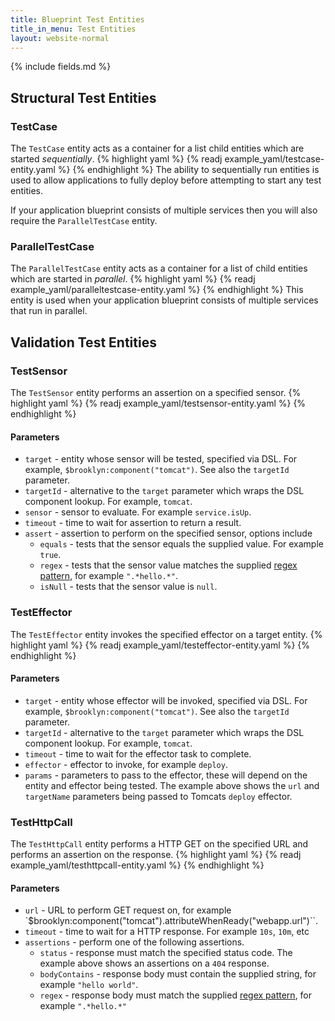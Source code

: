 ```yaml
---
title: Blueprint Test Entities
title_in_menu: Test Entities
layout: website-normal
---
```


{% include fields.md %}

## Structural Test Entities

### TestCase
The `TestCase` entity acts as a container for a list child entities which are started *sequentially*.
{% highlight yaml %}
{% readj example_yaml/testcase-entity.yaml %}
{% endhighlight %}
The ability to sequentially run entities is used to allow applications to fully deploy before attempting to start any test entities.

If your application blueprint consists of multiple services then you will also require the `ParallelTestCase` entity.

### ParallelTestCase
The `ParallelTestCase` entity acts as a container for a list of child entities which are started in *parallel*.
{% highlight yaml %}
{% readj example_yaml/paralleltestcase-entity.yaml %}
{% endhighlight %}
This entity is used when your application blueprint consists of multiple services that run in parallel.


## Validation Test Entities

### TestSensor
The `TestSensor` entity performs an assertion on a specified sensor.
{% highlight yaml %}
{% readj example_yaml/testsensor-entity.yaml %}
{% endhighlight %}

#### Parameters
- `target` - entity whose sensor will be tested, specified via DSL. For example, `$brooklyn:component("tomcat")`. See also the `targetId` parameter.
- `targetId` - alternative to the `target` parameter which wraps the DSL component lookup. For example, `tomcat`.
- `sensor` - sensor to evaluate. For example `service.isUp`.
- `timeout` - time to wait for assertion to return a result.
- `assert` - assertion to perform on the specified sensor, options include
  - `equals` - tests that the sensor equals the supplied value. For example `true`.
  - `regex` - tests that the sensor value matches the supplied [regex pattern](http://docs.oracle.com/javase/7/docs/api/java/util/regex/Pattern.html?is-external=true), for example `".*hello.*"`.
  - `isNull` - tests that the sensor value is `null`.

### TestEffector
The `TestEffector` entity invokes the specified effector on a target entity.
{% highlight yaml %}
{% readj example_yaml/testeffector-entity.yaml %}
{% endhighlight %}

#### Parameters
- `target` - entity whose effector will be invoked, specified via DSL. For example, `$brooklyn:component("tomcat")`. See also the `targetId` parameter.
- `targetId` - alternative to the `target` parameter which wraps the DSL component lookup. For example, `tomcat`.
- `timeout` - time to wait for the effector task to complete.
- `effector` - effector to invoke, for example `deploy`.
- `params` - parameters to pass to the effector, these will depend on the entity and effector being tested. The example above shows the `url` and `targetName` parameters being passed to Tomcats `deploy` effector.

### TestHttpCall
The `TestHttpCall` entity performs a HTTP GET on the specified URL and performs an assertion on the response.
{% highlight yaml %}
{% readj example_yaml/testhttpcall-entity.yaml %}
{% endhighlight %}

#### Parameters
- `url` - URL to perform GET request on, for example `$brooklyn:component("tomcat").attributeWhenReady("webapp.url")``.
- `timeout` - time to wait for a HTTP response. For example `10s`, `10m`, etc
- `assertions` - perform one of the following assertions.
  - `status` - response must match the specified status code. The example above shows an assertions on a `404` response.
  - `bodyContains` - response body must contain the supplied string, for example `"hello world"`.
  - `regex` - response body must match the supplied [regex pattern](http://docs.oracle.com/javase/7/docs/api/java/util/regex/Pattern.html?is-external=true), for example `".*hello.*"`

